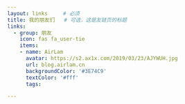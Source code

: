 ```yaml
---
layout: links     # 必须
title: 我的朋友们   # 可选，这是友链页的标题
links:
  - group: 朋友
    icon: fas fa_user-tie
    items:
    - name: AirLam
      avatar: https://s2.ax1x.com/2019/03/23/AJYWUH.jpg
      url: blog.airlam.cn
      backgroundColor: '#3E74C9'
      textColor: '#fff'
      tags:

---
```

